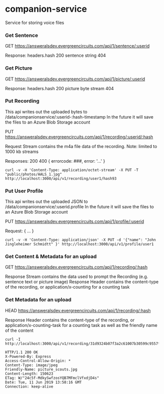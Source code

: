 # companion-service

Service for storing voice files

### Get Sentence

GET https://answeralsdev.evergreencircuits.com/api/1/sentence/:userid

Response:
  headers.hash
  200 sentence string
  404

### Get Picture

GET https://answeralsdev.evergreencircuits.com/api/1/picture/:userid

Response:
  headers.hash
  200 picture byte stream
  404

### Put Recording

This api writes out the uploaded bytes to /data/companionservice/:userid-:hash-timestamp
In the future it will save the files to an Azure Blob Storage account

PUT https://answeralsdev.evergreencircuits.com/api/1/recording/:userid/:hash

Request Stream contains the m4a file data of the recording.
Note: limited to 1000 kb streams

Responses:
  200
  400 { errorcode: ###, error: '...' }

    curl -v -H 'Content-Type: application/octet-stream' -X PUT -T "public/photos/AALS_1.jpg" http://localhost:3000/api/v1/recording/user1/hash93

### Put User Profile

This api writes out the uploaded JSON to /data/companionservice/:userid.profile
In the future it will save the files to an Azure Blob Storage account

PUT https://answeralsdev.evergreencircuits.com/api/1/profile/:userid

Request: { ... }

    curl -v -H 'Content-Type: application/json' -X PUT -d '{"name": "John Jingleheimer Schmidtt" }' http://localhost:3000/api/v1/profile/user1

### Get Content &amp; Metadata for an upload

GET https://answeralsdev.evergreencircuits.com/api/1/recording/:hash

Response Stream contains the data used to prompt the Recording (e.g. sentence text or picture image)
Response Header contains the content-type of the recording, or application/x-counting for a counting task

### Get Metadata for an upload

HEAD https://answeralsdev.evergreencircuits.com/api/1/recording/:hash

Response Header contains the content-type of the recording, or application/x-counting-task for a counting task as well as the friendly name of the content

    curl -I http://localhost:3000/api/v1/recording/31d9324b07f3a2c61007b30599c9557f17630f8b

    HTTP/1.1 200 OK 
    X-Powered-By: Express
    Access-Control-Allow-Origin: *
    Content-Type: image/jpeg
    Friendly-Name: picture_scouts.jpg
    Content-Length: 150623
    ETag: W/"24c5f-MdkySwfzosYQB7MFmclVfxdjD4s"
    Date: Tue, 11 Jun 2019 13:58:16 GMT
    Connection: keep-alive 
